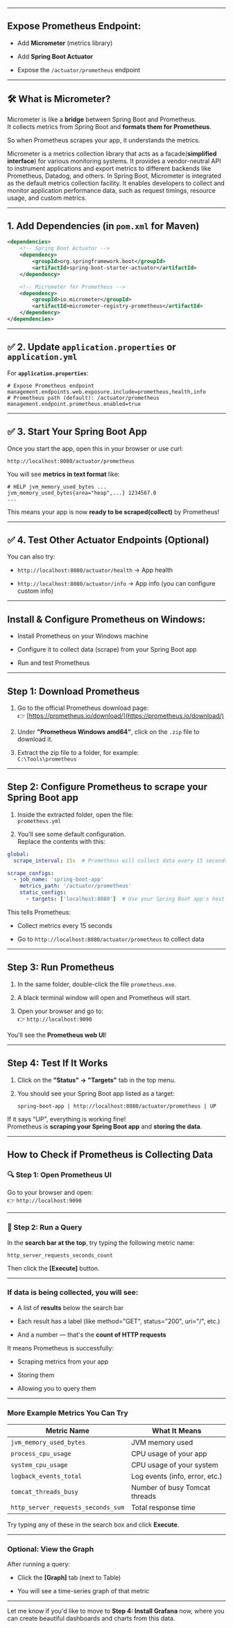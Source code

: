 
---

## Expose Prometheus Endpoint:

- Add **Micrometer** (metrics library)
    
- Add **Spring Boot Actuator**
    
- Expose the `/actuator/prometheus` endpoint
---

## 🛠️ What is Micrometer?

Micrometer is like a **bridge** between Spring Boot and Prometheus.  
It collects metrics from Spring Boot and **formats them for Prometheus**.

So when Prometheus scrapes your app, it understands the metrics.

Micrometer is a metrics collection library that acts as a facade(**simplified interface**) for various monitoring systems. It provides a vendor-neutral API to instrument applications and export metrics to different backends like Prometheus, Datadog, and others. In Spring Boot, Micrometer is integrated as the default metrics collection facility. It enables developers to collect and monitor application performance data, such as request timings, resource usage, and custom metrics.

---

##  1. Add Dependencies (in `pom.xml` for Maven)

```xml
<dependencies>
    <!-- Spring Boot Actuator -->
    <dependency>
        <groupId>org.springframework.boot</groupId>
        <artifactId>spring-boot-starter-actuator</artifactId>
    </dependency>

    <!-- Micrometer for Prometheus -->
    <dependency>
        <groupId>io.micrometer</groupId>
        <artifactId>micrometer-registry-prometheus</artifactId>
    </dependency>
</dependencies>
```

---

## ✅ 2. Update `application.properties` or `application.yml`

For **`application.properties`**:

```properties
# Expose Prometheus endpoint  
management.endpoints.web.exposure.include=prometheus,health,info  
# Prometheus path (default): /actuator/prometheus  
management.endpoint.prometheus.enabled=true
```

---

## ✅ 3. Start Your Spring Boot App

Once you start the app, open this in your browser or use curl:

```
http://localhost:8080/actuator/prometheus
```

You will see **metrics in text format** like:

```
# HELP jvm_memory_used_bytes ...
jvm_memory_used_bytes{area="heap",...} 1234567.0
...
```

This means your app is now **ready to be scraped(collect)** by Prometheus!

---

## ✅ 4. Test Other Actuator Endpoints (Optional)

You can also try:

- `http://localhost:8080/actuator/health` → App health
    
- `http://localhost:8080/actuator/info` → App info (you can configure custom info)
    

---

##  Install & Configure Prometheus on Windows:

- Install Prometheus on your Windows machine
    
- Configure it to collect data (scrape) from your Spring Boot app
    
- Run and test Prometheus
    

---

## Step 1: Download Prometheus

1. Go to the official Prometheus download page:  
    👉 [https://prometheus.io/download/](https://prometheus.io/download/)
    
2. Under **"Prometheus Windows amd64"**, click on the `.zip` file to download it.
    
3. Extract the zip file to a folder, for example:  
    `C:\Tools\prometheus`
    

---

## Step 2: Configure Prometheus to scrape your Spring Boot app

1. Inside the extracted folder, open the file:  
    `prometheus.yml`
    
2. You’ll see some default configuration.  
    Replace the contents with this:
    

```yaml
global:
  scrape_interval: 15s  # Prometheus will collect data every 15 seconds

scrape_configs:
  - job_name: 'spring-boot-app'
    metrics_path: '/actuator/prometheus'
    static_configs:
      - targets: ['localhost:8080']  # Use your Spring Boot app's host and port
```

 This tells Prometheus:

- Collect metrics every 15 seconds
    
- Go to `http://localhost:8080/actuator/prometheus` to collect data
    

---

##  Step 3: Run Prometheus

1. In the same folder, double-click the file `prometheus.exe`.
    
2. A black terminal window will open and Prometheus will start.
    
3. Open your browser and go to:  
    👉 `http://localhost:9090`
    

You’ll see the **Prometheus web UI**!

---

## Step 4: Test If It Works

1. Click on the **"Status" → "Targets"** tab in the top menu.
    
2. You should see your Spring Boot app listed as a target:
    
    ```
    spring-boot-app | http://localhost:8080/actuator/prometheus | UP
    ```
    

If it says "UP", everything is working fine!  
Prometheus is **scraping your Spring Boot app** and **storing the data**.


---

## How to Check if Prometheus is Collecting Data

### 🔍 Step 1: Open Prometheus UI

Go to your browser and open:  
👉 `http://localhost:9090`

---

### 🧪 Step 2: Run a Query

In the **search bar at the top**, try typing the following metric name:

```
http_server_requests_seconds_count
```

Then click the **[Execute]** button.

---

### If data is being collected, you will see:

- A list of **results** below the search bar
    
- Each result has a label (like method="GET", status="200", uri="/", etc.)
    
- And a number — that's the **count of HTTP requests**
    

It means Prometheus is successfully:

- Scraping metrics from your app
    
- Storing them
    
- Allowing you to query them

---

###  More Example Metrics You Can Try

|Metric Name|What It Means|
|---|---|
|`jvm_memory_used_bytes`|JVM memory used|
|`process_cpu_usage`|CPU usage of your app|
|`system_cpu_usage`|CPU usage of your system|
|`logback_events_total`|Log events (info, error, etc.)|
|`tomcat_threads_busy`|Number of busy Tomcat threads|
|`http_server_requests_seconds_sum`|Total response time|

Try typing any of these in the search box and click **Execute**.

---

### Optional: View the Graph

After running a query:

- Click the **[Graph]** tab (next to Table)
    
- You will see a time-series graph of that metric
    

---

Let me know if you'd like to move to **Step 4: Install Grafana** now, where you can create beautiful dashboards and charts from this data.